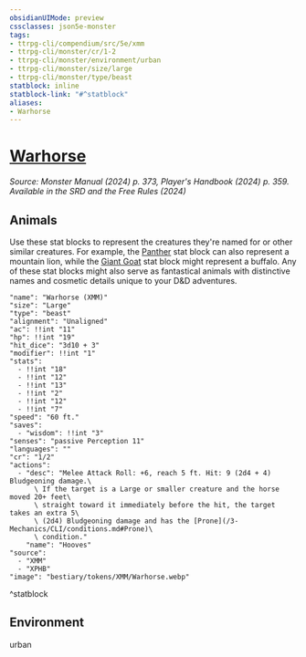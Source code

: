 ```yaml
---
obsidianUIMode: preview
cssclasses: json5e-monster
tags:
- ttrpg-cli/compendium/src/5e/xmm
- ttrpg-cli/monster/cr/1-2
- ttrpg-cli/monster/environment/urban
- ttrpg-cli/monster/size/large
- ttrpg-cli/monster/type/beast
statblock: inline
statblock-link: "#^statblock"
aliases:
- Warhorse
---
```

# [Warhorse](3-Mechanics\CLI\bestiary\beast/warhorse-xmm.md)
*Source: Monster Manual (2024) p. 373, Player's Handbook (2024) p. 359. Available in the <span title='Systems Reference Document (5.2)'>SRD</span> and the Free Rules (2024)*  

## Animals

Use these stat blocks to represent the creatures they're named for or other similar creatures. For example, the [Panther](/3-Mechanics/CLI/bestiary/beast/panther-xmm.md) stat block can also represent a mountain lion, while the [Giant Goat](/3-Mechanics/CLI/bestiary/beast/giant-goat-xmm.md) stat block might represent a buffalo. Any of these stat blocks might also serve as fantastical animals with distinctive names and cosmetic details unique to your D&D adventures.

```statblock
"name": "Warhorse (XMM)"
"size": "Large"
"type": "beast"
"alignment": "Unaligned"
"ac": !!int "11"
"hp": !!int "19"
"hit_dice": "3d10 + 3"
"modifier": !!int "1"
"stats":
  - !!int "18"
  - !!int "12"
  - !!int "13"
  - !!int "2"
  - !!int "12"
  - !!int "7"
"speed": "60 ft."
"saves":
  - "wisdom": !!int "3"
"senses": "passive Perception 11"
"languages": ""
"cr": "1/2"
"actions":
  - "desc": "Melee Attack Roll: +6, reach 5 ft. Hit: 9 (2d4 + 4) Bludgeoning damage.\
      \ If the target is a Large or smaller creature and the horse moved 20+ feet\
      \ straight toward it immediately before the hit, the target takes an extra 5\
      \ (2d4) Bludgeoning damage and has the [Prone](/3-Mechanics/CLI/conditions.md#Prone)\
      \ condition."
    "name": "Hooves"
"source":
  - "XMM"
  - "XPHB"
"image": "bestiary/tokens/XMM/Warhorse.webp"
```
^statblock

## Environment

urban